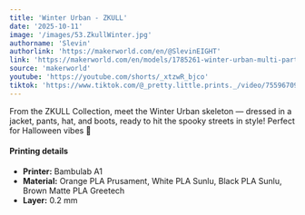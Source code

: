 ```yaml
---
title: 'Winter Urban - ZKULL'
date: '2025-10-11'
image: '/images/53.ZkullWinter.jpg'
authorname: 'Slevin'
authorlink: 'https://makerworld.com/en/@SlevinEIGHT'
link: 'https://makerworld.com/en/models/1785261-winter-urban-multi-part-toy-zkull-collection#profileId-1902073'
source: 'makerworld'
youtube: 'https://youtube.com/shorts/_xtzwR_bjco'
tiktok: 'https://www.tiktok.com/@_pretty.little.prints._/video/7559670980579249430'
---
```


From the ZKULL Collection, meet the Winter Urban skeleton — dressed in a jacket, pants, hat, and boots, ready to hit the spooky streets in style! Perfect for Halloween vibes 🎃

#### Printing details
- **Printer:** Bambulab A1
- **Material:** Orange PLA Prusament, White PLA Sunlu, Black PLA Sunlu, Brown Matte PLA Greetech
- **Layer:** 0.2 mm
